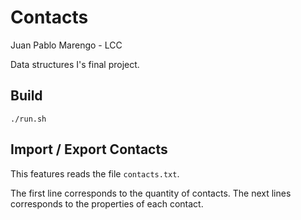 # Contacts

Juan Pablo Marengo - LCC

Data structures I's final project.

## Build

`./run.sh`

## Import / Export Contacts

This features reads the file `contacts.txt`.

The first line corresponds to the quantity of contacts.
The next lines corresponds to the properties of each contact.